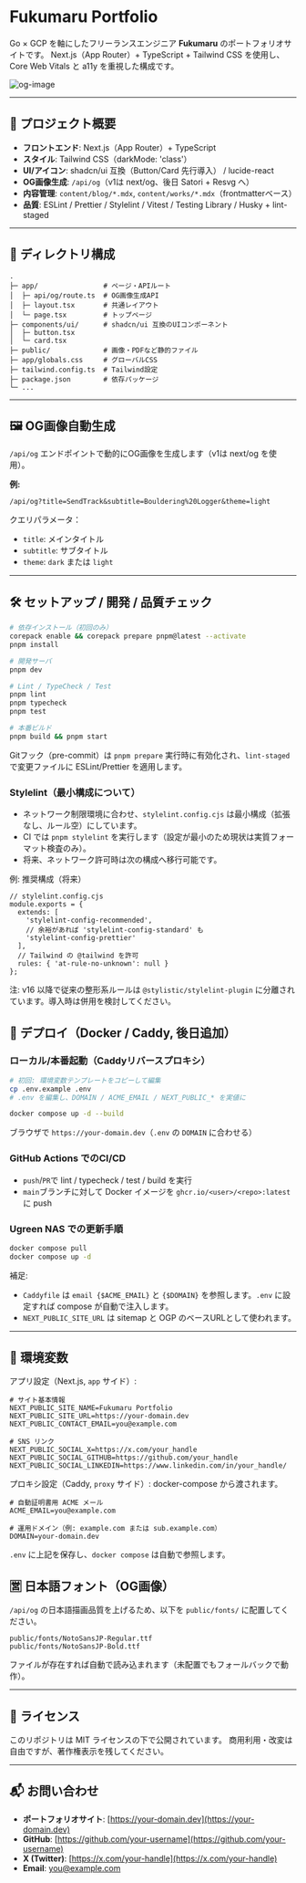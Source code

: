 # Fukumaru Portfolio

Go × GCP を軸にしたフリーランスエンジニア **Fukumaru** のポートフォリオサイトです。
Next.js（App Router）+ TypeScript + Tailwind CSS を使用し、Core Web Vitals と a11y を重視した構成です。

![og-image](./public/og-sample.png)

---

## 🚀 プロジェクト概要

- **フロントエンド**: Next.js（App Router）+ TypeScript
- **スタイル**: Tailwind CSS（darkMode: 'class'）
- **UI/アイコン**: shadcn/ui 互換（Button/Card 先行導入） / lucide-react
- **OG画像生成**: `/api/og`（v1は next/og、後日 Satori + Resvg へ）
- **内容管理**: `content/blog/*.mdx`, `content/works/*.mdx`（frontmatterベース）
- **品質**: ESLint / Prettier / Stylelint / Vitest / Testing Library / Husky + lint-staged

---

## 📂 ディレクトリ構成

```
.
├─ app/                # ページ・APIルート
│  ├─ api/og/route.ts  # OG画像生成API
│  ├─ layout.tsx       # 共通レイアウト
│  └─ page.tsx         # トップページ
├─ components/ui/      # shadcn/ui 互換のUIコンポーネント
│  ├─ button.tsx
│  └─ card.tsx
├─ public/             # 画像・PDFなど静的ファイル
├─ app/globals.css     # グローバルCSS
├─ tailwind.config.ts  # Tailwind設定
├─ package.json        # 依存パッケージ
└─ ...
```

---

## 🖼 OG画像自動生成

`/api/og` エンドポイントで動的にOG画像を生成します（v1は next/og を使用）。

**例:**

```
/api/og?title=SendTrack&subtitle=Bouldering%20Logger&theme=light
```

クエリパラメータ：

- `title`: メインタイトル
- `subtitle`: サブタイトル
- `theme`: `dark` または `light`

---

## 🛠 セットアップ / 開発 / 品質チェック

```bash
# 依存インストール（初回のみ）
corepack enable && corepack prepare pnpm@latest --activate
pnpm install

# 開発サーバ
pnpm dev

# Lint / TypeCheck / Test
pnpm lint
pnpm typecheck
pnpm test

# 本番ビルド
pnpm build && pnpm start
```

Gitフック（pre-commit）は `pnpm prepare` 実行時に有効化され、`lint-staged` で変更ファイルに ESLint/Prettier を適用します。

### Stylelint（最小構成について）

- ネットワーク制限環境に合わせ、`stylelint.config.cjs` は最小構成（拡張なし、ルール空）にしています。
- CI では `pnpm stylelint` を実行します（設定が最小のため現状は実質フォーマット検査のみ）。
- 将来、ネットワーク許可時は次の構成へ移行可能です。

例: 推奨構成（将来）

```
// stylelint.config.cjs
module.exports = {
  extends: [
    'stylelint-config-recommended',
    // 余裕があれば 'stylelint-config-standard' も
    'stylelint-config-prettier'
  ],
  // Tailwind の @tailwind を許可
  rules: { 'at-rule-no-unknown': null }
};
```

注: v16 以降で従来の整形系ルールは `@stylistic/stylelint-plugin` に分離されています。導入時は併用を検討してください。

## 🐳 デプロイ（Docker / Caddy, 後日追加）

### ローカル/本番起動（Caddyリバースプロキシ）

```bash
# 初回: 環境変数テンプレートをコピーして編集
cp .env.example .env
# .env を編集し、DOMAIN / ACME_EMAIL / NEXT_PUBLIC_* を実値に

docker compose up -d --build
```

ブラウザで `https://your-domain.dev`（`.env` の `DOMAIN` に合わせる）

### GitHub Actions でのCI/CD

- `push`/`PR`で lint / typecheck / test / build を実行
- `main`ブランチに対して Docker イメージを `ghcr.io/<user>/<repo>:latest` に push

### Ugreen NAS での更新手順

```bash
docker compose pull
docker compose up -d
```

補足:

- `Caddyfile` は `email {$ACME_EMAIL}` と `{$DOMAIN}` を参照します。`.env` に設定すれば compose が自動で注入します。
- `NEXT_PUBLIC_SITE_URL` は sitemap と OGP のベースURLとして使われます。

---

## 🔧 環境変数

アプリ設定（Next.js, `app` サイド）:

```
# サイト基本情報
NEXT_PUBLIC_SITE_NAME=Fukumaru Portfolio
NEXT_PUBLIC_SITE_URL=https://your-domain.dev
NEXT_PUBLIC_CONTACT_EMAIL=you@example.com

# SNS リンク
NEXT_PUBLIC_SOCIAL_X=https://x.com/your_handle
NEXT_PUBLIC_SOCIAL_GITHUB=https://github.com/your_handle
NEXT_PUBLIC_SOCIAL_LINKEDIN=https://www.linkedin.com/in/your_handle/
```

プロキシ設定（Caddy, `proxy` サイド）: docker-compose から渡されます。

```
# 自動証明書用 ACME メール
ACME_EMAIL=you@example.com

# 運用ドメイン（例: example.com または sub.example.com）
DOMAIN=your-domain.dev
```

`.env` に上記を保存し、`docker compose` は自動で参照します。

## 🈺 日本語フォント（OG画像）

`/api/og` の日本語描画品質を上げるため、以下を `public/fonts/` に配置してください。

```
public/fonts/NotoSansJP-Regular.ttf
public/fonts/NotoSansJP-Bold.ttf
```

ファイルが存在すれば自動で読み込まれます（未配置でもフォールバックで動作）。

---

## 📄 ライセンス

このリポジトリは MIT ライセンスの下で公開されています。
商用利用・改変は自由ですが、著作権表示を残してください。

---

## 📬 お問い合わせ

- **ポートフォリオサイト**: [https://your-domain.dev](https://your-domain.dev)
- **GitHub**: [https://github.com/your-username](https://github.com/your-username)
- **X (Twitter)**: [https://x.com/your-handle](https://x.com/your-handle)
- **Email**: [you@example.com](mailto:you@example.com)
